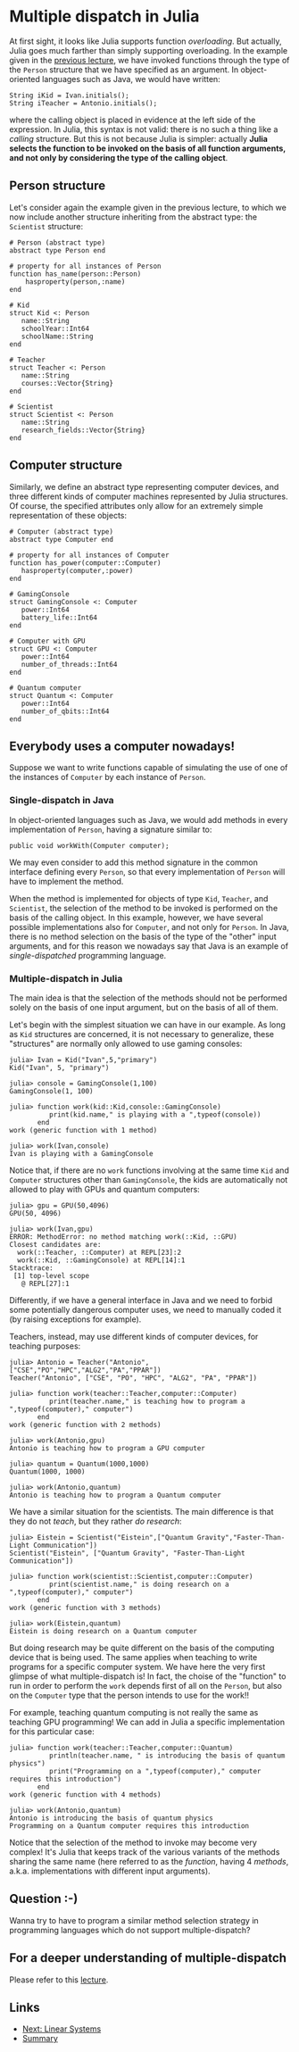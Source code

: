 
# Multiple dispatch in Julia

At first sight, it looks like Julia supports function *overloading*.
But actually, Julia goes much farther than simply supporting overloading.
In the example given in the [previous lecture](./structs.md), we have 
invoked functions through the type of the ```Person``` structure that
we have specified as an argument. In object-oriented languages such as 
Java, we would have written:

	String iKid = Ivan.initials();
	String iTeacher = Antonio.initials();

where the calling object is placed in evidence at the left side of the
expression. In Julia, this syntax is not valid: there is no such a thing
like a *calling* structure. But this is not because Julia is simpler:
actually **Julia selects the function to be invoked on the basis of
all function arguments, and not only by considering the type of the 
calling object**.

## Person structure

Let's consider again the example given in the previous lecture, to which
we now include another structure inheriting from the abstract type: 
the ```Scientist``` structure:

	# Person (abstract type)
	abstract type Person end
	
	# property for all instances of Person
	function has_name(person::Person)
	    hasproperty(person,:name)
	end
	
	# Kid
	struct Kid <: Person
	   name::String
	   schoolYear::Int64
	   schoolName::String
	end
	
	# Teacher
	struct Teacher <: Person
	   name::String
	   courses::Vector{String}
	end
	
	# Scientist
	struct Scientist <: Person
	   name::String
	   research_fields::Vector{String}
	end

## Computer structure

Similarly, we define an abstract type representing computer devices,
and three different kinds of computer machines represented by Julia
structures. Of course, the specified attributes only allow for an 
extremely simple representation of these objects:

	# Computer (abstract type)
	abstract type Computer end
	
	# property for all instances of Computer
	function has_power(computer::Computer)
	   hasproperty(computer,:power)
	end
	
	# GamingConsole
	struct GamingConsole <: Computer
	   power::Int64
	   battery_life::Int64
	end
	
	# Computer with GPU
	struct GPU <: Computer
	   power::Int64
	   number_of_threads::Int64
	end
	
	# Quantum computer
	struct Quantum <: Computer
	   power::Int64
	   number_of_qbits::Int64
	end

## Everybody uses a computer nowadays!

Suppose we want to write functions capable of simulating the use of 
one of the instances of ```Computer``` by each instance of ```Person```.

### Single-dispatch in Java

In object-oriented languages such as Java, we would add methods in 
every implementation of ```Person```, having a signature similar to:

	public void workWith(Computer computer);

We may even consider to add this method signature in the common
interface defining every ```Person```, so that every implementation
of ```Person``` will have to implement the method.

When the method is implemented for objects of type ```Kid```, ```Teacher```,
and ```Scientist```, the selection of the method to be invoked is performed
on the basis of the calling object. In this example, however, we have
several possible implementations also for ```Computer```, and not only
for ```Person```. In Java, there is no method selection on the basis of
the type of the "other" input arguments, and for this reason we nowadays
say that Java is an example of *single-dispatched* programming language.

### Multiple-dispatch in Julia

The main idea is that the selection of the methods should not be performed
solely on the basis of one input argument, but on the basis of all of them.

Let's begin with the simplest situation we can have in our example.
As long as ```Kid``` structures are concerned, it is not necessary to 
generalize, these "structures" are normally only allowed to use gaming
consoles:

	julia> Ivan = Kid("Ivan",5,"primary")
	Kid("Ivan", 5, "primary")
	
	julia> console = GamingConsole(1,100)
	GamingConsole(1, 100)
	
	julia> function work(kid::Kid,console::GamingConsole)
	          print(kid.name," is playing with a ",typeof(console))
	       end
	work (generic function with 1 method)
	
	julia> work(Ivan,console)
	Ivan is playing with a GamingConsole

Notice that, if there are no ```work``` functions involving at the same time 
```Kid``` and ```Computer``` structures other than ```GamingConsole```, the
kids are automatically not allowed to play with GPUs and quantum computers:

	julia> gpu = GPU(50,4096)
	GPU(50, 4096)
	
	julia> work(Ivan,gpu)
	ERROR: MethodError: no method matching work(::Kid, ::GPU)
	Closest candidates are:
	  work(::Teacher, ::Computer) at REPL[23]:2
	  work(::Kid, ::GamingConsole) at REPL[14]:1
	Stacktrace:
	 [1] top-level scope
	   @ REPL[27]:1

Differently, if we have a general interface in Java and we need to forbid some
potentially dangerous computer uses, we need to manually coded it (by raising exceptions 
for example).

Teachers, instead, may use different kinds of computer devices, for teaching purposes:

	julia> Antonio = Teacher("Antonio",["CSE","PO","HPC","ALG2","PA","PPAR"])
	Teacher("Antonio", ["CSE", "PO", "HPC", "ALG2", "PA", "PPAR"])
	
	julia> function work(teacher::Teacher,computer::Computer)
	          print(teacher.name," is teaching how to program a ",typeof(computer)," computer")
	       end
	work (generic function with 2 methods)
	
	julia> work(Antonio,gpu)
	Antonio is teaching how to program a GPU computer
	
	julia> quantum = Quantum(1000,1000)
	Quantum(1000, 1000)
	
	julia> work(Antonio,quantum)
	Antonio is teaching how to program a Quantum computer
	
We have a similar situation for the scientists. The main difference is that they
do not *teach*, but they rather *do research*:

	julia> Eistein = Scientist("Eistein",["Quantum Gravity","Faster-Than-Light Communication"])
	Scientist("Eistein", ["Quantum Gravity", "Faster-Than-Light Communication"])
	
	julia> function work(scientist::Scientist,computer::Computer)
	          print(scientist.name," is doing research on a ",typeof(computer)," computer")
	       end
	work (generic function with 3 methods)
	
	julia> work(Eistein,quantum)
	Eistein is doing research on a Quantum computer

But doing research may be quite different on the basis of the computing device that is
being used. The same applies when teaching to write programs for a specific computer system. 
We have here the very first glimpse of what multiple-dispatch is! In fact, the choise of the 
"function" to run in order to perform the ```work``` depends first of all on the ```Person```, 
but also on the ```Computer``` type that the person intends to use for the work!!

For example, teaching quantum computing is not really the same as teaching GPU programming!
We can add in Julia a specific implementation for this particular case:

	julia> function work(teacher::Teacher,computer::Quantum)
	          println(teacher.name, " is introducing the basis of quantum physics")
	          print("Programming on a ",typeof(computer)," computer requires this introduction")
	       end
	work (generic function with 4 methods)

	julia> work(Antonio,quantum)
	Antonio is introducing the basis of quantum physics
	Programming on a Quantum computer requires this introduction

Notice that the selection of the method to invoke may become very complex!
It's Julia that keeps track of the various variants of the methods sharing the same
name (here referred to as the *function*, having 4 *methods*, a.k.a. implementations
with different input arguments). 

## Question :-)

Wanna try to have to program a similar method selection strategy in programming languages 
which do not support multiple-dispatch?

## For a deeper understanding of multiple-dispatch

Please refer to this [lecture](../cmp/README.md).

## Links

* [Next: Linear Systems](./linear-systems.md)
* [Summary](./README.md)

